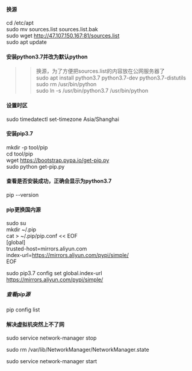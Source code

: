 #### 换源 
cd /etc/apt  
sudo mv sources.list sources.list.bak  
sudo wget http://47.107.150.167:81/sources.list  
sudo apt update  

#### 安装python3.7并改为默认python
>> 换源，为了方便把sources.list的内容放在公网服务器了    
sudo apt install python3.7 python3.7-dev python3.7-distutils    
sudo rm /usr/bin/python  
sudo ln -s /usr/bin/python3.7 /usr/bin/python    
 
#### 设置时区 
sudo timedatectl set-timezone Asia/Shanghai  
 
#### 安装pip3.7    
mkdir -p tool/pip  
cd tool/pip    
wget https://bootstrap.pypa.io/get-pip.py   
sudo python get-pip.py    
  
#### 查看是否安装成功，正确会显示为python3.7    
pip --version  

#### pip更换国内源    
sudo su  
mkdir ~/.pip  
cat > ~/.pip/pip.conf << EOF  
[global]  
trusted-host=mirrors.aliyun.com  
index-url=https://mirrors.aliyun.com/pypi/simple/  
EOF

sudo pip3.7 config set global.index-url https://mirrors.aliyun.com/pypi/simple/  
##### 查看pip源  
pip config list  
#### 解决虚拟机突然上不了网
sudo service network-manager stop  

sudo rm /var/lib/NetworkManager/NetworkManager.state  

sudo service network-manager start  
